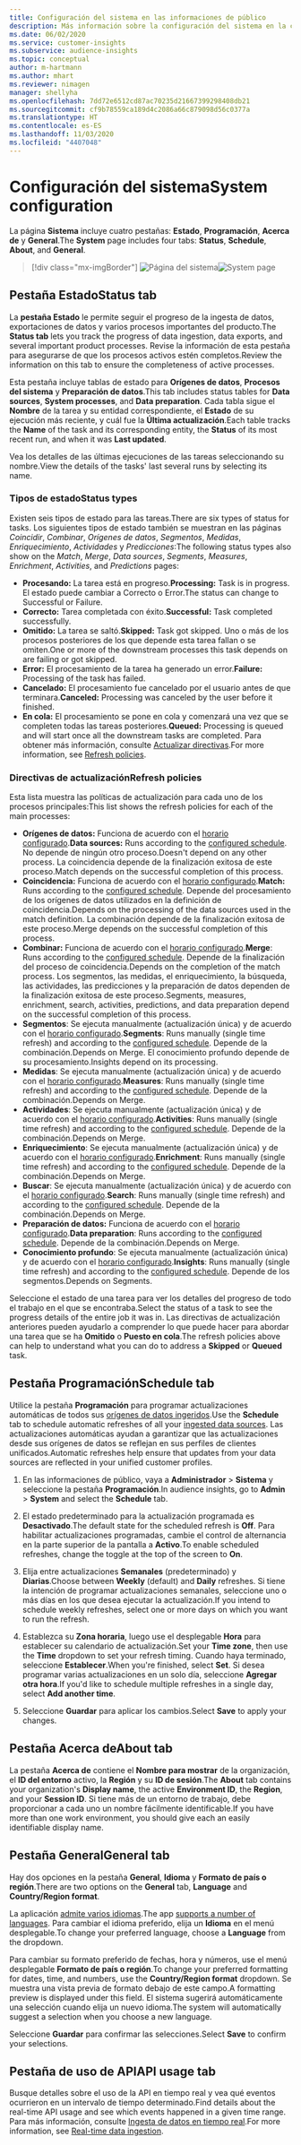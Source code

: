 ```yaml
---
title: Configuración del sistema en las informaciones de público
description: Más información sobre la configuración del sistema en la capacidad de informaciones de público de Dynamics 365 Customer Insights.
ms.date: 06/02/2020
ms.service: customer-insights
ms.subservice: audience-insights
ms.topic: conceptual
author: m-hartmann
ms.author: mhart
ms.reviewer: nimagen
manager: shellyha
ms.openlocfilehash: 7dd72e6512cd87ac70235d21667399298408db21
ms.sourcegitcommit: cf9b78559ca189d4c2086a66c879098d56c0377a
ms.translationtype: HT
ms.contentlocale: es-ES
ms.lasthandoff: 11/03/2020
ms.locfileid: "4407048"
---
```

# <a name="system-configuration"></a><span data-ttu-id="28ee8-103">Configuración del sistema</span><span class="sxs-lookup"><span data-stu-id="28ee8-103">System configuration</span></span>

<span data-ttu-id="28ee8-104">La página **Sistema** incluye cuatro pestañas: **Estado**, **Programación**, **Acerca de** y **General**.</span><span class="sxs-lookup"><span data-stu-id="28ee8-104">The **System** page includes four tabs: **Status**, **Schedule**, **About**, and **General**.</span></span>

> [!div class="mx-imgBorder"]
> <span data-ttu-id="28ee8-105">![Página del sistema](media/system-tabs.png "Página del sistema")</span><span class="sxs-lookup"><span data-stu-id="28ee8-105">![System page](media/system-tabs.png "System page")</span></span>

## <a name="status-tab"></a><span data-ttu-id="28ee8-106">Pestaña Estado</span><span class="sxs-lookup"><span data-stu-id="28ee8-106">Status tab</span></span>

<span data-ttu-id="28ee8-107">La **pestaña Estado** le permite seguir el progreso de la ingesta de datos, exportaciones de datos y varios procesos importantes del producto.</span><span class="sxs-lookup"><span data-stu-id="28ee8-107">The **Status tab** lets you track the progress of data ingestion, data exports, and several important product processes.</span></span> <span data-ttu-id="28ee8-108">Revise la información de esta pestaña para asegurarse de que los procesos activos estén completos.</span><span class="sxs-lookup"><span data-stu-id="28ee8-108">Review the information on this tab to ensure the completeness of active processes.</span></span>

<span data-ttu-id="28ee8-109">Esta pestaña incluye tablas de estado para **Orígenes de datos**, **Procesos del sistema** y **Preparación de datos**.</span><span class="sxs-lookup"><span data-stu-id="28ee8-109">This tab includes status tables for **Data sources**, **System processes**, and **Data preparation**.</span></span> <span data-ttu-id="28ee8-110">Cada tabla sigue el **Nombre** de la tarea y su entidad correspondiente, el **Estado** de su ejecución más reciente, y cuál fue la **Última actualización**.</span><span class="sxs-lookup"><span data-stu-id="28ee8-110">Each table tracks the **Name** of the task and its corresponding entity, the **Status** of its most recent run, and when it was **Last updated**.</span></span>

<span data-ttu-id="28ee8-111">Vea los detalles de las últimas ejecuciones de las tareas seleccionando su nombre.</span><span class="sxs-lookup"><span data-stu-id="28ee8-111">View the details of the tasks' last several runs by selecting its name.</span></span>

### <a name="status-types"></a><span data-ttu-id="28ee8-112">Tipos de estado</span><span class="sxs-lookup"><span data-stu-id="28ee8-112">Status types</span></span>

<span data-ttu-id="28ee8-113">Existen seis tipos de estado para las tareas.</span><span class="sxs-lookup"><span data-stu-id="28ee8-113">There are six types of status for tasks.</span></span> <span data-ttu-id="28ee8-114">Los siguientes tipos de estado también se muestran en las páginas *Coincidir*, *Combinar*, *Orígenes de datos*, *Segmentos*, *Medidas*, *Enriquecimiento*, *Actividades* y *Predicciones*:</span><span class="sxs-lookup"><span data-stu-id="28ee8-114">The following status types also show on the *Match*, *Merge*, *Data sources*, *Segments*, *Measures*, *Enrichment*, *Activities*, and *Predictions* pages:</span></span>

- <span data-ttu-id="28ee8-115">**Procesando:** La tarea está en progreso.</span><span class="sxs-lookup"><span data-stu-id="28ee8-115">**Processing:** Task is in progress.</span></span> <span data-ttu-id="28ee8-116">El estado puede cambiar a Correcto o Error.</span><span class="sxs-lookup"><span data-stu-id="28ee8-116">The status can change to Successful or Failure.</span></span>
- <span data-ttu-id="28ee8-117">**Correcto:** Tarea completada con éxito.</span><span class="sxs-lookup"><span data-stu-id="28ee8-117">**Successful:** Task completed successfully.</span></span>
- <span data-ttu-id="28ee8-118">**Omitido:** La tarea se saltó.</span><span class="sxs-lookup"><span data-stu-id="28ee8-118">**Skipped:** Task got skipped.</span></span> <span data-ttu-id="28ee8-119">Uno o más de los procesos posteriores de los que depende esta tarea fallan o se omiten.</span><span class="sxs-lookup"><span data-stu-id="28ee8-119">One or more of the downstream processes this task depends on are failing or got skipped.</span></span>
- <span data-ttu-id="28ee8-120">**Error:** El procesamiento de la tarea ha generado un error.</span><span class="sxs-lookup"><span data-stu-id="28ee8-120">**Failure:** Processing  of the task has failed.</span></span>
- <span data-ttu-id="28ee8-121">**Cancelado:** El procesamiento fue cancelado por el usuario antes de que terminara.</span><span class="sxs-lookup"><span data-stu-id="28ee8-121">**Canceled:** Processing was canceled by the user before it finished.</span></span>
- <span data-ttu-id="28ee8-122">**En cola:** El procesamiento se pone en cola y comenzará una vez que se completen todas las tareas posteriores.</span><span class="sxs-lookup"><span data-stu-id="28ee8-122">**Queued:** Processing is queued and will start once all the downstream tasks are completed.</span></span> <span data-ttu-id="28ee8-123">Para obtener más información, consulte [Actualizar directivas](#refresh-policies).</span><span class="sxs-lookup"><span data-stu-id="28ee8-123">For more information, see [Refresh policies](#refresh-policies).</span></span>

### <a name="refresh-policies"></a><span data-ttu-id="28ee8-124">Directivas de actualización</span><span class="sxs-lookup"><span data-stu-id="28ee8-124">Refresh policies</span></span>

<span data-ttu-id="28ee8-125">Esta lista muestra las políticas de actualización para cada uno de los procesos principales:</span><span class="sxs-lookup"><span data-stu-id="28ee8-125">This list shows the refresh policies for each of the main processes:</span></span>

- <span data-ttu-id="28ee8-126">**Orígenes de datos:** Funciona de acuerdo con el [horario configurado](#schedule-tab).</span><span class="sxs-lookup"><span data-stu-id="28ee8-126">**Data sources:** Runs according to the [configured schedule](#schedule-tab).</span></span> <span data-ttu-id="28ee8-127">No depende de ningún otro proceso.</span><span class="sxs-lookup"><span data-stu-id="28ee8-127">Doesn't depend on any other process.</span></span> <span data-ttu-id="28ee8-128">La coincidencia depende de la finalización exitosa de este proceso.</span><span class="sxs-lookup"><span data-stu-id="28ee8-128">Match depends on the successful completion of this process.</span></span>
- <span data-ttu-id="28ee8-129">**Coincidencia:** Funciona de acuerdo con el [horario configurado](#schedule-tab).</span><span class="sxs-lookup"><span data-stu-id="28ee8-129">**Match:** Runs according to the [configured schedule](#schedule-tab).</span></span> <span data-ttu-id="28ee8-130">Depende del procesamiento de los orígenes de datos utilizados en la definición de coincidencia.</span><span class="sxs-lookup"><span data-stu-id="28ee8-130">Depends on the processing of the data sources used in the match definition.</span></span> <span data-ttu-id="28ee8-131">La combinación depende de la finalización exitosa de este proceso.</span><span class="sxs-lookup"><span data-stu-id="28ee8-131">Merge depends on the successful completion of this process.</span></span>
- <span data-ttu-id="28ee8-132">**Combinar:** Funciona de acuerdo con el [horario configurado](#schedule-tab).</span><span class="sxs-lookup"><span data-stu-id="28ee8-132">**Merge**: Runs according to the [configured schedule](#schedule-tab).</span></span> <span data-ttu-id="28ee8-133">Depende de la finalización del proceso de coincidencia.</span><span class="sxs-lookup"><span data-stu-id="28ee8-133">Depends on the completion of the match process.</span></span> <span data-ttu-id="28ee8-134">Los segmentos, las medidas, el enriquecimiento, la búsqueda, las actividades, las predicciones y la preparación de datos dependen de la finalización exitosa de este proceso.</span><span class="sxs-lookup"><span data-stu-id="28ee8-134">Segments, measures, enrichment, search, activities, predictions, and data preparation depend on the successful completion of this process.</span></span>
- <span data-ttu-id="28ee8-135">**Segmentos**: Se ejecuta manualmente (actualización única) y de acuerdo con el [horario configurado](#schedule-tab).</span><span class="sxs-lookup"><span data-stu-id="28ee8-135">**Segments**: Runs manually (single time refresh) and according to the [configured schedule](#schedule-tab).</span></span> <span data-ttu-id="28ee8-136">Depende de la combinación.</span><span class="sxs-lookup"><span data-stu-id="28ee8-136">Depends on Merge.</span></span> <span data-ttu-id="28ee8-137">El conocimiento profundo depende de su procesamiento.</span><span class="sxs-lookup"><span data-stu-id="28ee8-137">Insights depend on its processing.</span></span>
- <span data-ttu-id="28ee8-138">**Medidas**: Se ejecuta manualmente (actualización única) y de acuerdo con el [horario configurado](#schedule-tab).</span><span class="sxs-lookup"><span data-stu-id="28ee8-138">**Measures**: Runs manually (single time refresh) and according to the [configured schedule](#schedule-tab).</span></span> <span data-ttu-id="28ee8-139">Depende de la combinación.</span><span class="sxs-lookup"><span data-stu-id="28ee8-139">Depends on Merge.</span></span>
- <span data-ttu-id="28ee8-140">**Actividades**: Se ejecuta manualmente (actualización única) y de acuerdo con el [horario configurado](#schedule-tab).</span><span class="sxs-lookup"><span data-stu-id="28ee8-140">**Activities**: Runs manually (single time refresh) and according to the [configured schedule](#schedule-tab).</span></span> <span data-ttu-id="28ee8-141">Depende de la combinación.</span><span class="sxs-lookup"><span data-stu-id="28ee8-141">Depends on Merge.</span></span>
- <span data-ttu-id="28ee8-142">**Enriquecimiento**: Se ejecuta manualmente (actualización única) y de acuerdo con el [horario configurado](#schedule-tab).</span><span class="sxs-lookup"><span data-stu-id="28ee8-142">**Enrichment**: Runs manually (single time refresh) and according to the [configured schedule](#schedule-tab).</span></span> <span data-ttu-id="28ee8-143">Depende de la combinación.</span><span class="sxs-lookup"><span data-stu-id="28ee8-143">Depends on Merge.</span></span>
- <span data-ttu-id="28ee8-144">**Buscar**: Se ejecuta manualmente (actualización única) y de acuerdo con el [horario configurado](#schedule-tab).</span><span class="sxs-lookup"><span data-stu-id="28ee8-144">**Search**: Runs manually (single time refresh) and according to the [configured schedule](#schedule-tab).</span></span> <span data-ttu-id="28ee8-145">Depende de la combinación.</span><span class="sxs-lookup"><span data-stu-id="28ee8-145">Depends on Merge.</span></span>
- <span data-ttu-id="28ee8-146">**Preparación de datos:** Funciona de acuerdo con el [horario configurado](#schedule-tab).</span><span class="sxs-lookup"><span data-stu-id="28ee8-146">**Data preparation**: Runs according to the [configured schedule](#schedule-tab).</span></span> <span data-ttu-id="28ee8-147">Depende de la combinación.</span><span class="sxs-lookup"><span data-stu-id="28ee8-147">Depends on Merge.</span></span>
- <span data-ttu-id="28ee8-148">**Conocimiento profundo**: Se ejecuta manualmente (actualización única) y de acuerdo con el [horario configurado](#schedule-tab).</span><span class="sxs-lookup"><span data-stu-id="28ee8-148">**Insights**: Runs manually (single time refresh) and according to the [configured schedule](#schedule-tab).</span></span> <span data-ttu-id="28ee8-149">Depende de los segmentos.</span><span class="sxs-lookup"><span data-stu-id="28ee8-149">Depends on Segments.</span></span>

<span data-ttu-id="28ee8-150">Seleccione el estado de una tarea para ver los detalles del progreso de todo el trabajo en el que se encontraba.</span><span class="sxs-lookup"><span data-stu-id="28ee8-150">Select the status of a task to see the progress details of the entire job it was in.</span></span> <span data-ttu-id="28ee8-151">Las directivas de actualización anteriores pueden ayudarlo a comprender lo que puede hacer para abordar una tarea que se ha **Omitido** o **Puesto en cola**.</span><span class="sxs-lookup"><span data-stu-id="28ee8-151">The refresh policies above can help to understand what you can do to address a **Skipped** or **Queued** task.</span></span>

## <a name="schedule-tab"></a><span data-ttu-id="28ee8-152">Pestaña Programación</span><span class="sxs-lookup"><span data-stu-id="28ee8-152">Schedule tab</span></span>

<span data-ttu-id="28ee8-153">Utilice la pestaña **Programación** para programar actualizaciones automáticas de todos sus [orígenes de datos ingeridos](data-sources.md).</span><span class="sxs-lookup"><span data-stu-id="28ee8-153">Use the **Schedule** tab to schedule automatic refreshes of all your [ingested data sources](data-sources.md).</span></span> <span data-ttu-id="28ee8-154">Las actualizaciones automáticas ayudan a garantizar que las actualizaciones desde sus orígenes de datos se reflejan en sus perfiles de clientes unificados.</span><span class="sxs-lookup"><span data-stu-id="28ee8-154">Automatic refreshes help ensure that updates from your data sources are reflected in your unified customer profiles.</span></span>

1. <span data-ttu-id="28ee8-155">En las informaciones de público, vaya a **Administrador** > **Sistema** y seleccione la pestaña **Programación**.</span><span class="sxs-lookup"><span data-stu-id="28ee8-155">In audience insights, go to **Admin** > **System** and select the **Schedule** tab.</span></span>

2. <span data-ttu-id="28ee8-156">El estado predeterminado para la actualización programada es **Desactivado**.</span><span class="sxs-lookup"><span data-stu-id="28ee8-156">The default state for the scheduled refresh is **Off**.</span></span> <span data-ttu-id="28ee8-157">Para habilitar actualizaciones programadas, cambie el control de alternancia en la parte superior de la pantalla a **Activo**.</span><span class="sxs-lookup"><span data-stu-id="28ee8-157">To enable scheduled refreshes, change the toggle at the top of the screen to **On**.</span></span>

3. <span data-ttu-id="28ee8-158">Elija entre actualizaciones **Semanales** (predeterminado) y **Diarias**.</span><span class="sxs-lookup"><span data-stu-id="28ee8-158">Choose between **Weekly** (default) and **Daily** refreshes.</span></span> <span data-ttu-id="28ee8-159">Si tiene la intención de programar actualizaciones semanales, seleccione uno o más días en los que desea ejecutar la actualización.</span><span class="sxs-lookup"><span data-stu-id="28ee8-159">If you intend to schedule weekly refreshes, select one or more days on which you want to run the refresh.</span></span>

4. <span data-ttu-id="28ee8-160">Establezca su **Zona horaria**, luego use el desplegable **Hora** para establecer su calendario de actualización.</span><span class="sxs-lookup"><span data-stu-id="28ee8-160">Set your **Time zone**, then use the **Time** dropdown to set your refresh timing.</span></span> <span data-ttu-id="28ee8-161">Cuando haya terminado, seleccione **Establecer**.</span><span class="sxs-lookup"><span data-stu-id="28ee8-161">When you're finished, select **Set**.</span></span> <span data-ttu-id="28ee8-162">Si desea programar varias actualizaciones en un solo día, seleccione **Agregar otra hora**.</span><span class="sxs-lookup"><span data-stu-id="28ee8-162">If you'd like to schedule multiple refreshes in a single day, select **Add another time**.</span></span>

5. <span data-ttu-id="28ee8-163">Seleccione **Guardar** para aplicar los cambios.</span><span class="sxs-lookup"><span data-stu-id="28ee8-163">Select **Save** to apply your changes.</span></span>

## <a name="about-tab"></a><span data-ttu-id="28ee8-164">Pestaña Acerca de</span><span class="sxs-lookup"><span data-stu-id="28ee8-164">About tab</span></span>

<span data-ttu-id="28ee8-165">La pestaña **Acerca de** contiene el **Nombre para mostrar** de la organización, el **ID del entorno** activo, la **Región** y su **ID de sesión**.</span><span class="sxs-lookup"><span data-stu-id="28ee8-165">The **About** tab contains your organization's **Display name**, the active **Environment ID**, the **Region**, and your **Session ID**.</span></span> <span data-ttu-id="28ee8-166">Si tiene más de un entorno de trabajo, debe proporcionar a cada uno un nombre fácilmente identificable.</span><span class="sxs-lookup"><span data-stu-id="28ee8-166">If you have more than one work environment, you should give each an easily identifiable display name.</span></span>

## <a name="general-tab"></a><span data-ttu-id="28ee8-167">Pestaña General</span><span class="sxs-lookup"><span data-stu-id="28ee8-167">General tab</span></span>

<span data-ttu-id="28ee8-168">Hay dos opciones en la pestaña **General**, **Idioma** y **Formato de país o región**.</span><span class="sxs-lookup"><span data-stu-id="28ee8-168">There are two options on the **General** tab, **Language** and **Country/Region format**.</span></span>

<span data-ttu-id="28ee8-169">La aplicación [admite varios idiomas](supported-languages.md).</span><span class="sxs-lookup"><span data-stu-id="28ee8-169">The app [supports a number of languages](supported-languages.md).</span></span> <span data-ttu-id="28ee8-170">Para cambiar el idioma preferido, elija un **Idioma** en el menú desplegable.</span><span class="sxs-lookup"><span data-stu-id="28ee8-170">To change your preferred language, choose a **Language** from the dropdown.</span></span>

<span data-ttu-id="28ee8-171">Para cambiar su formato preferido de fechas, hora y números, use el menú desplegable **Formato de país o región**.</span><span class="sxs-lookup"><span data-stu-id="28ee8-171">To change your preferred formatting for dates, time, and numbers, use the **Country/Region format** dropdown.</span></span> <span data-ttu-id="28ee8-172">Se muestra una vista previa de formato debajo de este campo.</span><span class="sxs-lookup"><span data-stu-id="28ee8-172">A formatting preview is displayed under this field.</span></span> <span data-ttu-id="28ee8-173">El sistema sugerirá automáticamente una selección cuando elija un nuevo idioma.</span><span class="sxs-lookup"><span data-stu-id="28ee8-173">The system will automatically suggest a selection when you choose a new language.</span></span>

<span data-ttu-id="28ee8-174">Seleccione **Guardar** para confirmar las selecciones.</span><span class="sxs-lookup"><span data-stu-id="28ee8-174">Select **Save** to confirm your selections.</span></span>

## <a name="api-usage-tab"></a><span data-ttu-id="28ee8-175">Pestaña de uso de API</span><span class="sxs-lookup"><span data-stu-id="28ee8-175">API usage tab</span></span>

<span data-ttu-id="28ee8-176">Busque detalles sobre el uso de la API en tiempo real y vea qué eventos ocurrieron en un intervalo de tiempo determinado.</span><span class="sxs-lookup"><span data-stu-id="28ee8-176">Find details about the real-time API usage and see which events happened in a given time range.</span></span> <span data-ttu-id="28ee8-177">Para más información, consulte [Ingesta de datos en tiempo real](real-time-data-ingestion.md).</span><span class="sxs-lookup"><span data-stu-id="28ee8-177">For more information, see [Real-time data ingestion](real-time-data-ingestion.md).</span></span>
